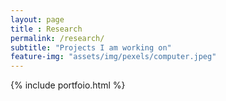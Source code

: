 ```yaml
--- 
layout: page 
title : Research 
permalink: /research/
subtitle: "Projects I am working on" 
feature-img: "assets/img/pexels/computer.jpeg"
---
```


{% include portfoio.html %}

